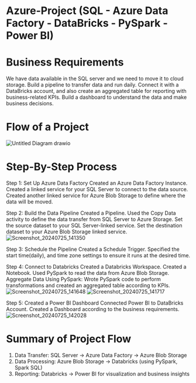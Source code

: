
# Azure-Project (SQL - Azure Data Factory - DataBricks - PySpark - Power BI)

# Business Requirements 
We have data available in the SQL server and we need to move it to cloud storage. Build a pipeline to transfer data and run daily. Connect it with a DataBricks account, and also create an aggregated table for reporting with business-related KPIs. Build a dashboard to understand the data and make business decisions. 

# Flow of a Project
![Untitled Diagram drawio](https://github.com/user-attachments/assets/b10f4fb1-01b8-406a-87f2-eaaec36016d1)

# Step-By-Step Process 

Step 1: Set Up Azure Data Factory
Created an Azure Data Factory Instance.
Created a linked service for your SQL Server to connect to the data source.
Created another linked service for Azure Blob Storage to define where the data will be moved.

Step 2: Build the Data Pipeline
Created a Pipeline.
Used the Copy Data activity to define the data transfer from SQL Server to Azure Storage.
Set the source dataset to your SQL Server-linked service.
Set the destination dataset to your Azure Blob Storage linked service.
![Screenshot_20240725_141350](https://github.com/user-attachments/assets/b24f110f-7347-471a-9ec3-9729dda61e86)


Step 3: Schedule the Pipeline
Created a Schedule Trigger.
Specified the start time(daily), and time zone settings to ensure it runs at the desired time.

Step 4: Connect to Databricks
Created a Databricks Workspace.
Created a Notebook.
Used PySpark to read the data from Azure Blob Storage.
Aggregate Data Using PySpark:
Wrote PySpark code to perform transformations and created an aggregated table according to KPIs.
![Screenshot_20240725_141648](https://github.com/user-attachments/assets/84897a0c-71a5-42cc-a7e1-5a109a3e0480)
![Screenshot_20240725_141717](https://github.com/user-attachments/assets/d445d8e9-60f4-48d2-ab3d-f83ef679ecb6)



Step 5: Created a Power BI Dashboard
Connected Power BI to DataBricks Account.
Created a Dashboard according to the business requirements.
![Screenshot_20240725_142028](https://github.com/user-attachments/assets/57ceb4b3-edb6-41a5-9fbe-19ceda2b4308)


# Summary of Project Flow
1. Data Transfer: SQL Server → Azure Data Factory → Azure Blob Storage 
2. Data Processing: Azure Blob Storage → Databricks (using PySpark, Spark SQL)
3. Reporting: Databricks → Power BI for visualization and business insights
